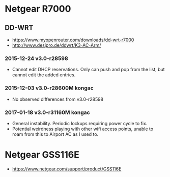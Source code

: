 # Netgear R7000

## DD-WRT

- <https://www.myopenrouter.com/downloads/dd-wrt-r7000>
- <http://www.desipro.de/ddwrt/K3-AC-Arm/>

### 2015-12-24 v3.0-r28598

- Cannot edit DHCP reservations. Only can push and pop from the list, but cannot edit the added entries.

### 2015-12-03 v3.0-r28600M kongac

- No observed differences from v3.0-r28598

### 2017-01-18 v3.0-r31160M kongac

- General instability. Periodic lockups requiring power cycle to fix.
- Potential weirdness playing with other wifi access points, unable to roam from this to Airport AC as I used to.

# Netgear GSS116E

- <https://www.netgear.com/support/product/GSS116E>
